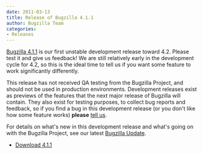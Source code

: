 ```yaml
---
date: 2011-03-13
title: Release of Bugzilla 4.1.1
author: Bugzilla Team
categories:
- Releases
---
```


[Bugzilla 4.1.1](/releases/4.2/) is our first unstable development release toward 4.2\. Please test it and give us feedback! We are still relatively early in the development cycle for 4.2, so this is the ideal time to tell us if you want some feature to work significantly differently.

This release has not received QA testing from the Bugzilla Project, and should not be used in production environments. Development releases exist as previews of the features that the next major release of Bugzilla will contain. They also exist for testing purposes, to collect bug reports and feedback, so if you find a bug in this development release (or you don't like how some feature works) **please** [tell us](/developers/reporting_bugs.html).

For details on what's new in this development release and what's going on with the Bugzilla Project, see our latest [Bugzilla Update](/blog/2011/03/14/bugzilla-4.1.1-development-release).

*   [Download 4.1.1](/download/#v42)


